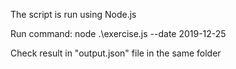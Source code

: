 The script is run using Node.js 

Run command: node .\exercise.js --date 2019-12-25

Check result in "output.json" file in the same folder
